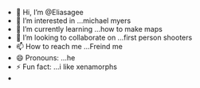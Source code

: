 - 👋 Hi, I’m @Eliasagee
- 👀 I’m interested in ...michael myers
- 🌱 I’m currently learning ...how to make maps
- 💞️ I’m looking to collaborate on ...first person shooters
- 📫 How to reach me ...Freind me
- 😄 Pronouns: ...he
- ⚡ Fun fact: ...i like xenamorphs
- 

<!---
Eliasagee/Eliasagee is a ✨ special ✨ repository because its `README.md` (this file) appears on your GitHub profile.
You can click the Preview link to take a look at your changes.
--->
